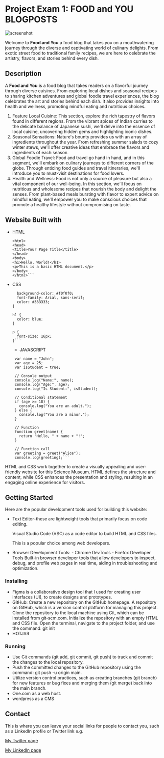 # Project Exam 1: FOOD and YOU BLOGPOSTS

![screenshot](https://drive.google.com/uc?export=view&id=1_9235jvbfOOUkpGRH0Kuh9jwMAeaaTFv)


Welcome to **Food and You** a food blog that takes you on a mouthwatering journey through the diverse and captivating world of culinary delights. From exotic street food to traditional family recipes, we are here to celebrate the artistry, flavors, and stories behind every dish.

## Description

A **Food and You** is a food blog that takes readers on a flavorful journey through diverse cuisines. From exploring local dishes and seasonal recipes to sharing kitchen adventures and global foodie travel experiences, the blog celebrates the art and stories behind each dish. It also provides insights into health and wellness, promoting mindful eating and nutritious choices.

1. Feature Local Cuisine: This section, explore the rich tapestry of flavors found in different regions. From the vibrant spices of Indian curries to the delicate balance of Japanese sushi, we'll delve into the essence of local cuisine, uncovering hidden gems and highlighting iconic dishes.
2. Seasonal Sensations: Nature's bounty provides us with an array of ingredients throughout the year. From refreshing summer salads to cozy winter stews, we'll offer creative ideas that embrace the flavors and ingredients of each season.
3. Global Foodie Travel: Food and travel go hand in hand, and in this segment, we'll embark on culinary journeys to different corners of the globe. Through enticing food guides and travel itineraries, we'll introduce you to must-visit destinations for food lovers.
4. Health and Wellness: Food is not only a source of pleasure but also a vital component of our well-being. In this section, we'll focus on nutritious and wholesome recipes that nourish the body and delight the senses. From plant-based meals bursting with flavor to expert advice on mindful eating, we'll empower you to make conscious choices that promote a healthy lifestyle without compromising on taste.

## Website Built with

- HTML

  ````<!DOCTYPE html>
  <html>
  <head>
  <title>Your Page Title</title>
  </head>
  <body>
  <h1>Hello, World!</h1>
  <p>This is a basic HTML document.</p>
  </body>
  </html>```

  ````

- CSS

  ````body {
    background-color: #f0f0f0;
    font-family: Arial, sans-serif;
    color: #333333;
  }

  h1 {
    color: blue;
  }

  p {
    font-size: 16px;
  }```
  ````

  - JAVASCRIPT

  ````// Variables
   var name = "John";
   var age = 25;
   var isStudent = true;

   // Console output
   console.log("Name:", name);
   console.log("Age:", age);
   console.log("Is Student:", isStudent);

   // Conditional statement
   if (age >= 18) {
     console.log("You are an adult.");
   } else {
     console.log("You are a minor.");
   }

   // Function
   function greet(name) {
     return "Hello, " + name + "!";
   }

   // Function call
   var greeting = greet("Alice");
   console.log(greeting);```
  ````


HTML and CSS work together to create a visually appealing and user-friendly website for this Science Museum. HTML defines the structure and content, while CSS enhances the presentation and styling, resulting in an engaging online experience for visitors.

## Getting Started

Here are the popular development tools used for building this website:

- Text Editor-these are lightweight tools that primarily focus on code editing.

   Visual Studio Code (VSC) as a code editor to build HTML and CSS files.

   This is a popular choice among web developers.

- Browser Development Tools: - Chrome DevTools - Firefox Developer Tools
   Built-in browser developer tools that allow developers to inspect, debug, and profile web pages in real time, aiding in troubleshooting and
   optimization.

### Installing

- Figma is a collaborative design tool that I used for creating user interfaces (UI), to create designs and prototypes.
- GitHub:
  Create a new repository on the GitHub homepage.
  A repository on GitHub, which is a version control platform for managing this project.
  Clone the repository to the local machine using Git, which can be installed from git-scm.com.
  Initialize the repository with an empty HTML and CSS file. Open the terminal, navigate to the project folder, and use the command: git init
- HOTJAR

### Running

- Use Git commands (git add, git commit, git push) to track and commit the changes to the local repository.
- Push the committed changes to the GitHub repository using the command: git push -u origin main.
- Utilize version control practices, such as creating branches (git branch) for new features or bug fixes and merging them (git merge) back into the main branch.
- One.com as a web host.
- wordpress as a CMS

## Contact

This is where you can leave your social links for people to contact you, such as a LinkedIn profile or Twitter link e.g.

[My Twitter page](www.twitter.com)

[My LinkedIn page](www.linkedin.com)
